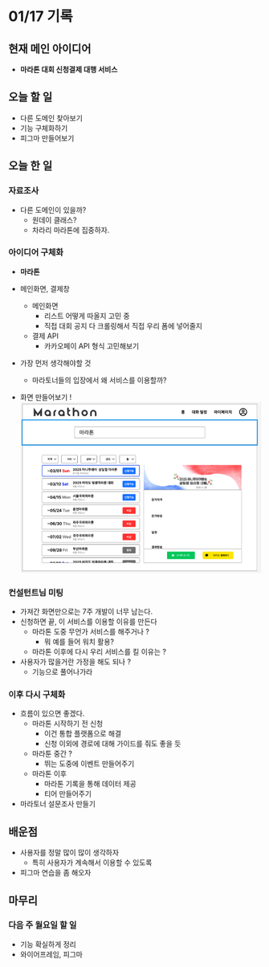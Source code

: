 # 01/17 기록

## 현재 메인 아이디어
- **마라톤 대회 신청결제 대행 서비스**

## 오늘 할 일
- 다른 도메인 찾아보기
- 기능 구체화하기
- 피그마 만들어보기

## 오늘 한 일
### 자료조사
- 다른 도메인이 있을까?
  - 원데이 클래스?
  - 차라리 마라톤에 집중하자.

### 아이디어 구체화
- **마라톤**
- 메인화면, 결제창 
  - 메인화면
    - 리스트 어떻게 따올지 고민 중
    - 직접 대회 공지 다 크롤링해서 직접 우리 폼에 넣어줄지
  - 결제 API
    - 카카오페이 API 형식 고민해보기
  
- 가장 먼저 생각해야할 것
  - 마라토너들의 입장에서 왜 서비스를 이용할까?
- 화면 만들어보기
!![피그마_메인화면.png](../src/%ED%94%BC%EA%B7%B8%EB%A7%88_%EB%A9%94%EC%9D%B8%ED%99%94%EB%A9%B4.png)
### 컨설턴트님 미팅
- 가져간 화면만으로는 7주 개발이 너무 남는다.
- 신청하면 끝, 이 서비스를 이용할 이유를 만든다
  - 마라톤 도중 무언가 서비스를 해주거나 ?
    - 뭐 예를 들어 워치 활용?
  - 마라톤 이후에 다시 우리 서비스를 킬 이유는 ?
- 사용자가 많을거란 가정을 해도 되나 ?
  - 기능으로 풀어나가라
### 이후 다시 구체화
- 흐름이 있으면 좋겠다.
  - 마라톤 시작하기 전 신청
    - 이건 통합 플랫폼으로 해결
    - 신청 이외에 경로에 대해 가이드를 줘도 좋을 듯
  - 마라툰 중간 ?
    - 뛰는 도중에 이벤트 만들어주기
  - 마라톤 이후
    - 마라톤 기록을 통해 데이터 제공
    - 티어 만들어주기
- 마라토너 설문조사 만들기

## 배운점
- 사용자를 정말 많이 많이 생각하자
  - 특히 사용자가 계속해서 이용할 수 있도록
- 피그마 연습을 좀 해오자

## 마무리
### 다음 주  월요일 할 일
- 기능 확실하게 정리
- 와이어프레임, 피그마